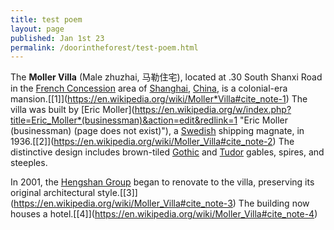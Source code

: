 ```yaml
---
title: test poem
layout: page
published: Jan 1st 23
permalink: /doorintheforest/test-poem.html
---
```

The **Moller Villa** (Male zhuzhai, 马勒住宅), located at .30 South Shanxi Road in the [French Concession](https://en.wikipedia.org/wiki/French_Concession "French Concession") area of [Shanghai](https://en.wikipedia.org/wiki/Shanghai "Shanghai"), [China](https://en.wikipedia.org/wiki/China "China"), is a colonial-era mansion.\[[1]](https://en.wikipedia.org/wiki/Moller*Villa#cite_note-1) The villa was built by \[Eric Moller](https://en.wikipedia.org/w/index.php?title=Eric_Moller*(businessman)&action=edit&redlink=1 "Eric Moller (businessman) (page does not exist)"), a [Swedish](https://en.wikipedia.org/wiki/Swedes "Swedes") shipping magnate, in 1936.\[[2]](https://en.wikipedia.org/wiki/Moller_Villa#cite_note-2) The distinctive design includes brown-tiled [Gothic](https://en.wikipedia.org/wiki/Gothic_Revival_architecture "Gothic Revival architecture") and [Tudor](https://en.wikipedia.org/wiki/Tudor_Revival_architecture "Tudor Revival architecture") gables, spires, and steeples.

In 2001, the [Hengshan Group](https://en.wikipedia.org/w/index.php?title=Hengshan_Group&action=edit&redlink=1 "Hengshan Group (page does not exist)") began to renovate to the villa, preserving its original architectural style.[\[3]](https://en.wikipedia.org/wiki/Moller_Villa#cite_note-3) The building now houses a hotel.[\[4]](https://en.wikipedia.org/wiki/Moller_Villa#cite_note-4)
